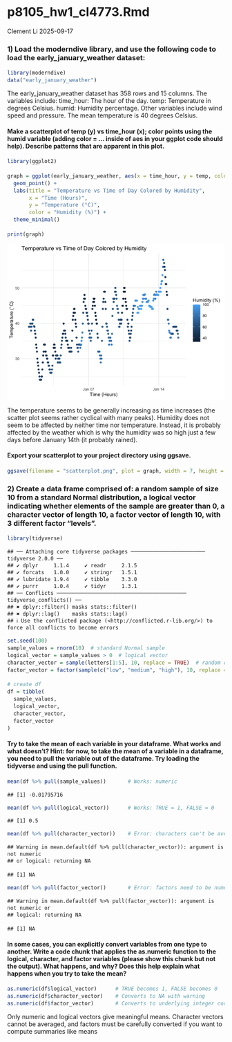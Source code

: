 p8105_hw1_cl4773.Rmd
================
Clement Li
2025-09-17

### 1) Load the moderndive library, and use the following code to load the early_january_weather dataset:

``` r
library(moderndive)
data("early_january_weather")
```

The early_january_weather dataset has 358 rows and 15 columns. The
variables include: time_hour: The hour of the day. temp: Temperature in
degrees Celsius. humid: Humidity percentage. Other variables include
wind speed and pressure. The mean temperature is 40 degrees Celsius.

#### Make a scatterplot of temp (y) vs time_hour (x); color points using the humid variable (adding color = … inside of aes in your ggplot code should help). Describe patterns that are apparent in this plot.

``` r
library(ggplot2)

graph = ggplot(early_january_weather, aes(x = time_hour, y = temp, color = humid)) +
  geom_point() +
  labs(title = "Temperature vs Time of Day Colored by Humidity",
       x = "Time (Hours)",
       y = "Temperature (°C)",
       color = "Humidity (%)") +
  theme_minimal()

print(graph)
```

![](p8105_hw1_cl4773_files/figure-gfm/unnamed-chunk-2-1.png)<!-- -->

The temperature seems to be generally increasing as time increases (the
scatter plot seems rather cyclical with many peaks). Humidity does not
seem to be affected by neither time nor temperature. Instead, it is
probably affected by the weather which is why the humidity was so high
just a few days before January 14th (it probably rained).

#### Export your scatterplot to your project directory using ggsave.

``` r
ggsave(filename = "scatterplot.png", plot = graph, width = 7, height = 5)
```

### 2) Create a data frame comprised of: a random sample of size 10 from a standard Normal distribution, a logical vector indicating whether elements of the sample are greater than 0, a character vector of length 10, a factor vector of length 10, with 3 different factor “levels”.

``` r
library(tidyverse)
```

    ## ── Attaching core tidyverse packages ──────────────────────── tidyverse 2.0.0 ──
    ## ✔ dplyr     1.1.4     ✔ readr     2.1.5
    ## ✔ forcats   1.0.0     ✔ stringr   1.5.1
    ## ✔ lubridate 1.9.4     ✔ tibble    3.3.0
    ## ✔ purrr     1.0.4     ✔ tidyr     1.3.1
    ## ── Conflicts ────────────────────────────────────────── tidyverse_conflicts() ──
    ## ✖ dplyr::filter() masks stats::filter()
    ## ✖ dplyr::lag()    masks stats::lag()
    ## ℹ Use the conflicted package (<http://conflicted.r-lib.org/>) to force all conflicts to become errors

``` r
set.seed(100) 
sample_values = rnorm(10)  # standard Normal sample
logical_vector = sample_values > 0  # logical vector
character_vector = sample(letters[1:5], 10, replace = TRUE)  # random characters
factor_vector = factor(sample(c("low", "medium", "high"), 10, replace = TRUE))  # factor with 3 levels

# create df
df = tibble(
  sample_values,
  logical_vector,
  character_vector,
  factor_vector
)
```

#### Try to take the mean of each variable in your dataframe. What works and what doesn’t? Hint: for now, to take the mean of a variable in a dataframe, you need to pull the variable out of the dataframe. Try loading the tidyverse and using the pull function.

``` r
mean(df %>% pull(sample_values))       # Works: numeric
```

    ## [1] -0.01795716

``` r
mean(df %>% pull(logical_vector))      # Works: TRUE = 1, FALSE = 0
```

    ## [1] 0.5

``` r
mean(df %>% pull(character_vector))    # Error: characters can't be averaged
```

    ## Warning in mean.default(df %>% pull(character_vector)): argument is not numeric
    ## or logical: returning NA

    ## [1] NA

``` r
mean(df %>% pull(factor_vector))       # Error: factors need to be numeric
```

    ## Warning in mean.default(df %>% pull(factor_vector)): argument is not numeric or
    ## logical: returning NA

    ## [1] NA

#### In some cases, you can explicitly convert variables from one type to another. Write a code chunk that applies the as.numeric function to the logical, character, and factor variables (please show this chunk but not the output). What happens, and why? Does this help explain what happens when you try to take the mean?

``` r
as.numeric(df$logical_vector)      # TRUE becomes 1, FALSE becomes 0
as.numeric(df$character_vector)    # Converts to NA with warning 
as.numeric(df$factor_vector)       # Converts to underlying integer codes of factor levels
```

Only numeric and logical vectors give meaningful means. Character
vectors cannot be averaged, and factors must be carefully converted if
you want to compute summaries like means
